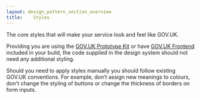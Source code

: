 ```yaml
---
layout: design_pattern_section_overview
title:    Styles
---
```


The core styles that will make your service look and feel like GOV.UK.

Providing you are using the <a href="https://github.com/alphagov/govuk_prototype_kit/">GOV.UK Prototype Kit</a> or have <a href="https://github.com/alphagov/govuk-frontend">GOV.UK Frontend</a> included in your build, the code supplied in the design system should not need any additional styling.

Should you need to apply styles manually you should follow existing GOV.UK conventions. For example, don’t assign new meanings to colours, don't change the styling of buttons or change the thickness of borders on form inputs.



